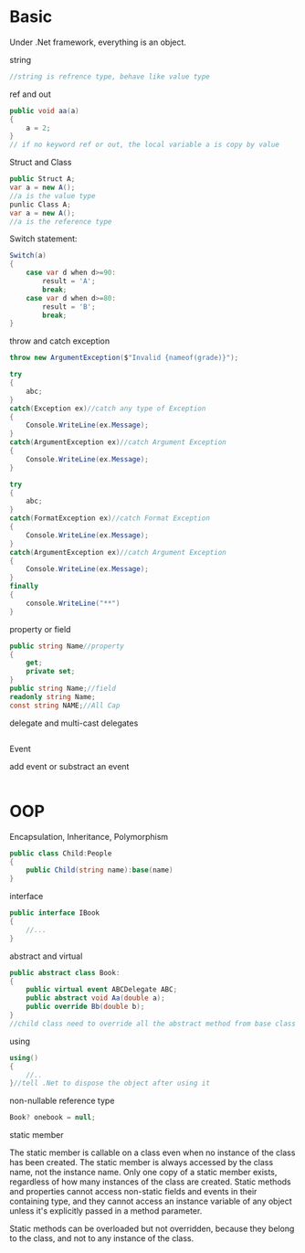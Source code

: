 # Basic

Under .Net framework, everything is an object.

string 

```c#
//string is refrence type, behave like value type
```



ref and out

```c#
public void aa(a)
{
	a = 2;
}
// if no keyword ref or out, the local variable a is copy by value
```



Struct and Class

```c#
public Struct A;
var a = new A();
//a is the value type
punlic Class A;
var a = new A();
//a is the reference type
```



Switch statement:

```c#
Switch(a)
{
    case var d when d>=90:
    	result = 'A';
    	break;
    case var d when d>=80:
    	result = 'B';
    	break;
}
```

throw and catch exception

```c#
throw new ArgumentException($"Invalid {nameof(grade)}");
```

```c#
try
{
    abc;
}
catch(Exception ex)//catch any type of Exception
{
    Console.WriteLine(ex.Message);
}    
catch(ArgumentException ex)//catch Argument Exception
{
    Console.WriteLine(ex.Message);
}   
```

```c#
try
{
    abc;
}
catch(FormatException ex)//catch Format Exception
{
    Console.WriteLine(ex.Message);
}    
catch(ArgumentException ex)//catch Argument Exception
{
    Console.WriteLine(ex.Message);
}
finally
{
    console.WriteLine("**")
}
```

property or field

```c#
public string Name//property
{
	get;
    private set;
}
public string Name;//field
readonly string Name;
const string NAME;//All Cap 
```

delegate and multi-cast delegates

```c#

```

Event

 add event or substract an event

```

```

# OOP

Encapsulation, Inheritance, Polymorphism

```c#
public class Child:People
{
    public Child(string name):base(name)
}
```

interface

```c#
public interface IBook
{
    //...
}
```

abstract and virtual

```c#
public abstract class Book:
{
    public virtual event ABCDelegate ABC;
    public abstract void Aa(double a);
    public override Bb(double b);
}
//child class need to override all the abstract method from base class
```

using

```c#
using()
{
    //..
}//tell .Net to dispose the object after using it
```

non-nullable reference type

```c#
Book? onebook = null;
```

static member

The static member is callable on a class even when no instance of the class has been created. The static member is always accessed by the class name, not the instance name. Only one copy of a static member exists, regardless of how many instances of the class are created. Static methods and properties cannot access non-static fields and events in their containing type, and they cannot access an instance variable of any object unless it's explicitly passed in a method parameter.

Static methods can be overloaded but not overridden, because they belong to the class, and not to any instance of the class.